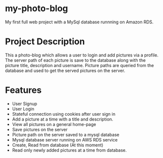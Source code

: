 # my-photo-blog
My first full web project with a MySql database runnning on Amazon RDS.

# Project Description
This a photo-blog which allows a user to login and add pictures via a profile. The server path of each picture is save to the database along with the picture title, description and username. Picture paths are queried from the database and used to get the served pictures on the server. 

# Features
<ul>
  <li> User Signup
  <li> User Login
  <li> Stateful connection using cookies after user sign in
  <li> Add a picture at a time with a title and description.
  <li> View all pictures on a general home-page
  <li> Save pictures on the server
  <li> Picture path on the server saved to a mysql database
  <li> Mysql database server running on AWS RDS service
  <li> Create, Read from database (At this moment)
  <li> Read only newly added pictures at a time from database.
</ul>
